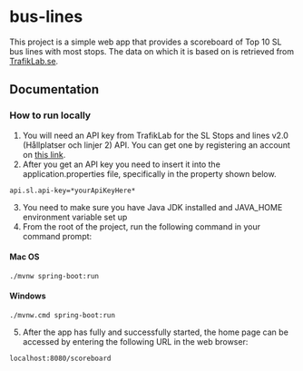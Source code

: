 # bus-lines

This project is a simple web app that provides a scoreboard of Top 10 SL bus lines with most stops.
The data on which it is based on is retrieved from [TrafikLab.se](https://www.trafiklab.se/).

## Documentation

### How to run locally

1. You will need an API key from TrafikLab for the SL Stops and lines v2.0 (Hållplatser och linjer 2) API.
    You can get one by registering an account on [this link](https://www.trafiklab.se/api/trafiklab-apis/sl/stops-and-lines-2/).
2. After you get an API key you need to insert it into the application.properties file, specifically in the property shown below.
````
api.sl.api-key=*yourApiKeyHere*
````
3. You need to make sure you have Java JDK installed and JAVA_HOME environment variable set up
4. From the root of the project, run the following command in your command prompt:
#### Mac OS
````
./mvnw spring-boot:run
````

#### Windows
````
./mvnw.cmd spring-boot:run
````
5. After the app has fully and successfully started, the home page can be accessed by entering the following URL in the web browser:
````
localhost:8080/scoreboard
````